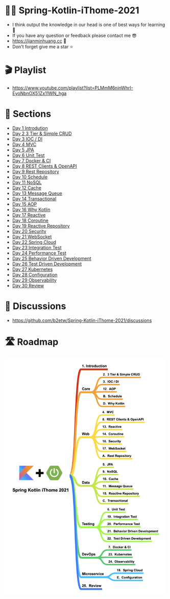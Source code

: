 # 🧑‍🏫 Spring-Kotlin-iThome-2021
* I think output the knowledge in our head is one of best ways for learning 📔 
* If you have any question or feedback please contact me 😎
* https://jianminhuang.cc 🌈
* Don't forget give me a star ⭐️

# 🎬 Playlist
* https://www.youtube.com/playlist?list=PLMmM6ninWhrI-EyoNbnOX51Zx11WN_hga

# 📃 Sections
* [Day 1 Introdution](https://github.com/b2etw/Spring-Kotlin-iThome-2021/blob/main/sections/day1)
* [Day 2 3 Tier & Simple CRUD](https://github.com/b2etw/Spring-Kotlin-iThome-2021/blob/main/sections/day2)
* [Day 3 IOC / DI](https://github.com/b2etw/Spring-Kotlin-iThome-2021/blob/main/sections/day3)
* [Day 4 MVC](https://github.com/b2etw/Spring-Kotlin-iThome-2021/blob/main/sections/day4)
* [Day 5 JPA](https://github.com/b2etw/Spring-Kotlin-iThome-2021/blob/main/sections/day5)
* [Day 6 Unit Test](https://github.com/b2etw/Spring-Kotlin-iThome-2021/blob/main/sections/day6)
* [Day 7 Docker & CI](https://github.com/b2etw/Spring-Kotlin-iThome-2021/blob/main/sections/day7)
* [Day 8 REST Clients & OpenAPI](https://github.com/b2etw/Spring-Kotlin-iThome-2021/blob/main/sections/day8)
* [Day 9 Rest Repository](https://github.com/b2etw/Spring-Kotlin-iThome-2021/blob/main/sections/day9)
* [Day 10 Schedule](https://github.com/b2etw/Spring-Kotlin-iThome-2021/blob/main/sections/day10)
* [Day 11 NoSQL](https://github.com/b2etw/Spring-Kotlin-iThome-2021/blob/main/sections/day11)
* [Day 12 Cache](https://github.com/b2etw/Spring-Kotlin-iThome-2021/blob/main/sections/day12)
* [Day 13 Message Queue](https://github.com/b2etw/Spring-Kotlin-iThome-2021/blob/main/sections/day13)
* [Day 14 Transactional](https://github.com/b2etw/Spring-Kotlin-iThome-2021/blob/main/sections/day14)
* [Day 15 AOP](https://github.com/b2etw/Spring-Kotlin-iThome-2021/blob/main/sections/day15)
* [Day 16 Why Kotlin](https://github.com/b2etw/Spring-Kotlin-iThome-2021/blob/main/sections/day16)
* [Day 17 Reactive](https://github.com/b2etw/Spring-Kotlin-iThome-2021/blob/main/sections/day17)
* [Day 18 Coroutine](https://github.com/b2etw/Spring-Kotlin-iThome-2021/blob/main/sections/day18)
* [Day 19 Reactive Repository](https://github.com/b2etw/Spring-Kotlin-iThome-2021/blob/main/sections/day19)
* [Day 20 Security](https://github.com/b2etw/Spring-Kotlin-iThome-2021/blob/main/sections/day20)
* [Day 21 WebSocket](https://github.com/b2etw/Spring-Kotlin-iThome-2021/blob/main/sections/day21)
* [Day 22 Spring Cloud](https://github.com/b2etw/Spring-Kotlin-iThome-2021/blob/main/sections/day22)
* [Day 23 Integration Test](https://github.com/b2etw/Spring-Kotlin-iThome-2021/blob/main/sections/day23)
* [Day 24 Performance Test](https://github.com/b2etw/Spring-Kotlin-iThome-2021/blob/main/sections/day24)
* [Day 25 Behavior Driven Development](https://github.com/b2etw/Spring-Kotlin-iThome-2021/blob/main/sections/day25)
* [Day 26 Test Driven Development](https://github.com/b2etw/Spring-Kotlin-iThome-2021/blob/main/sections/day26)
* [Day 27 Kubernetes](https://github.com/b2etw/Spring-Kotlin-iThome-2021/blob/main/sections/day27)
* [Day 28 Configuration](https://github.com/b2etw/Spring-Kotlin-iThome-2021/blob/main/sections/day28)
* [Day 29 Observability](https://github.com/b2etw/Spring-Kotlin-iThome-2021/blob/main/sections/day29)
* [Day 30 Review](https://github.com/b2etw/Spring-Kotlin-iThome-2021/blob/main/sections/day30)


# 🙋 Discussions
* https://github.com/b2etw/Spring-Kotlin-iThome-2021/discussions

# 🛣 Roadmap
![](https://raw.githubusercontent.com/b2etw/Spring-Kotlin-iThome-2021/main/images/Spring%20Kotlin%20iThome%202021%2008283.png)
